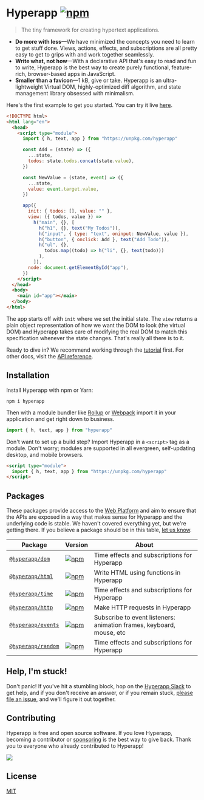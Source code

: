 # Hyperapp [![npm](https://img.shields.io/npm/v/hyperapp.svg?label=&color=1661EE)](https://github.com/jorgebucaran/hyperapp/releases/latest)

> The tiny framework for creating hypertext applications.

- **Do more with less**—We have minimized the concepts you need to learn to get stuff done. Views, actions, effects, and subscriptions are all pretty easy to get to grips with and work together seamlessly.
- **Write what, not how**—With a declarative API that's easy to read and fun to write, Hyperapp is the best way to create purely functional, feature-rich, browser-based apps in JavaScript.
- **Smaller than a favicon**—1 kB, give or take. Hyperapp is an ultra-lightweight Virtual DOM, highly-optimized diff algorithm, and state management library obsessed with minimalism.

Here's the first example to get you started. You can try it live [here](https://codesandbox.io/s/hyperapp-playground-fwjlo).

<!-- prettier-ignore -->
```html
<!DOCTYPE html>
<html lang="en">
  <head>
    <script type="module">
      import { h, text, app } from "https://unpkg.com/hyperapp"

      const Add = (state) => ({
        ...state,
        todos: state.todos.concat(state.value),
      })

      const NewValue = (state, event) => ({
        ...state,
        value: event.target.value,
      })

      app({
        init: { todos: [], value: "" },
        view: ({ todos, value }) =>
          h("main", {}, [
            h("h1", {}, text("My Todos")),
            h("input", { type: "text", oninput: NewValue, value }),
            h("button", { onclick: Add }, text("Add Todo")),
            h("ul", {},
              todos.map((todo) => h("li", {}, text(todo)))
            ),
          ]),
        node: document.getElementById("app"),
      })
    </script>
  </head>
  <body>
    <main id="app"></main>
  </body>
</html>
```

The app starts off with `init` where we set the initial state. The `view` returns a plain object representation of how we want the DOM to look (the virtual DOM) and Hyperapp takes care of modifying the real DOM to match this specification whenever the state changes. That's really all there is to it.

Ready to dive in? We recommend working through the [tutorial](docs/tutorial.md) first. For other docs, visit the [API reference](docs/reference.md).

## Installation

Install Hyperapp with npm or Yarn:

```console
npm i hyperapp
```

Then with a module bundler like [Rollup](https://rollupjs.org) or [Webpack](https://webpack.js.org) import it in your application and get right down to business.

```js
import { h, text, app } from "hyperapp"
```

Don't want to set up a build step? Import Hyperapp in a `<script>` tag as a module. Don't worry; modules are supported in all evergreen, self-updating desktop, and mobile browsers.

```html
<script type="module">
  import { h, text, app } from "https://unpkg.com/hyperapp"
</script>
```

## Packages

These packages provide access to the [Web Platform](https://platform.html5.org) and aim to ensure that the APIs are exposed in a way that makes sense for Hyperapp and the underlying code is stable. We haven't covered everything yet, but we're getting there. If you believe a package should be in this table, [let us know](https://github.com/jorgebucaran/hyperapp/issues/new).

| Package                             | Version                                                                                                                         | About                                                                |
| ----------------------------------- | ------------------------------------------------------------------------------------------------------------------------------- | -------------------------------------------------------------------- |
| [`@hyperapp/dom`](/lib/time)        | [![npm](https://img.shields.io/npm/v/@hyperapp/time.svg?label=&color=1661ee)](https://www.npmjs.com/package/@hyperapp/time)     | Time effects and subscriptions for Hyperapp                          |
| [`@hyperapp/html`](/lib/html)       | [![npm](https://img.shields.io/npm/v/@hyperapp/html.svg?label=&color=1661ee)](https://www.npmjs.com/package/@hyperapp/html)     | Write HTML using functions in Hyperapp                               |
| [`@hyperapp/time`](/lib/time)       | [![npm](https://img.shields.io/npm/v/@hyperapp/time.svg?label=&color=1661ee)](https://www.npmjs.com/package/@hyperapp/time)     | Time effects and subscriptions for Hyperapp                          |
| [`@hyperapp/http`](/lib/http)       | [![npm](https://img.shields.io/npm/v/@hyperapp/http.svg?label=&color=1661ee)](https://www.npmjs.com/package/@hyperapp/http)     | Make HTTP requests in Hyperapp                                       |
| [`@hyperapp/events`](/lib/events)   | [![npm](https://img.shields.io/npm/v/@hyperapp/events.svg?label=&color=1661ee)](https://www.npmjs.com/package/@hyperapp/events) | Subscribe to event listeners: animation frames, keyboard, mouse, etc |
| [`@hyperapp/random`](/lib/time)     | [![npm](https://img.shields.io/npm/v/@hyperapp/time.svg?label=&color=1661ee)](https://www.npmjs.com/package/@hyperapp/time)     | Time effects and subscriptions for Hyperapp                          |

## Help, I'm stuck!

Don't panic! If you've hit a stumbling block, hop on the [Hyperapp Slack](https://join.slack.com/t/hyperapp/shared_invite/zt-frxjw3hc-TB4MgH4t74iPrY05KF9Jcg) to get help, and if you don't receive an answer, or if you remain stuck, [please file an issue](https://github.com/jorgebucaran/hyperapp/issues/new), and we'll figure it out together.

## Contributing

Hyperapp is free and open source software. If you love Hyperapp, becoming a contributor or [sponsoring](https://github.com/sponsors/jorgebucaran) is the best way to give back. Thank you to everyone who already contributed to Hyperapp!

[![](https://opencollective.com/hyperapp/contributors.svg?width=1024&button=false)](https://github.com/jorgebucaran/hyperapp/graphs/contributors)

## License

[MIT](LICENSE.md)
